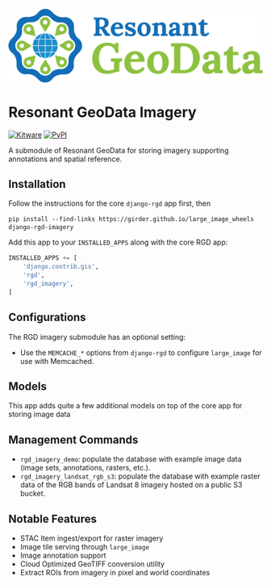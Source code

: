 [![logo](https://raw.githubusercontent.com/ResonantGeoData/ResonantGeoData/main/logos/RGD_Logo.png)](https://github.com/ResonantGeoData/ResonantGeoData/)

# Resonant GeoData Imagery

[![Kitware](https://img.shields.io/badge/Made%20by-Kitware-blue)](https://www.kitware.com/)
[![PyPI](https://img.shields.io/pypi/v/django-rgd-imagery.svg?logo=python&logoColor=white)](https://pypi.org/project/django-rgd-imagery/)

A submodule of Resonant GeoData for storing imagery supporting annotations and spatial reference.


## Installation

Follow the instructions for the core `django-rgd` app first, then

```
pip install --find-links https://girder.github.io/large_image_wheels django-rgd-imagery
```

Add this app to your `INSTALLED_APPS` along with the core RGD app:

```py
INSTALLED_APPS += [
    'django.contrib.gis',
    'rgd',
    'rgd_imagery',
]
```

## Configurations

The RGD imagery submodule has an optional setting:

- Use the `MEMCACHE_*` options from `django-rgd` to configure `large_image` for use with Memcached.

## Models

This app adds quite a few additional models on top of the core app for storing image data


## Management Commands

- `rgd_imagery_demo`: populate the database with example image data (image sets, annotations, rasters, etc.).
- `rgd_imagery_landsat_rgb_s3`: populate the database with example raster data of the RGB bands of Landsat 8 imagery hosted on a public S3 bucket.


## Notable Features

- STAC Item ingest/export for raster imagery
- Image tile serving through `large_image`
- Image annotation support
- Cloud Optimized GeoTIFF conversion utility
- Extract ROIs from imagery in pixel and world coordinates
